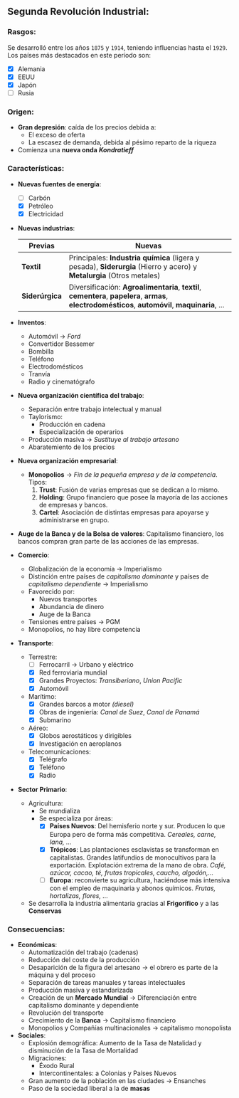 ## Segunda Revolución Industrial:  
### Rasgos:  
Se desarrolló entre los años `1875` y `1914`, teniendo influencias hasta el `1929`.  
Los países más destacados en este período son:  
  - [x] Alemania  
  - [x] EEUU  
  - [x] Japón  
  - [ ] Rusia  

### Origen:  
  * **Gran depresión**: caída de los precios debida a:  
    * El exceso de oferta  
    * La escasez de demanda, debida al pésimo reparto de la riqueza  
  * Comienza una **nueva onda** ***Kondratieff***  

### Características:  
  * **Nuevas fuentes de energía**:  
    - [ ] Carbón
    - [x] Petróleo
    - [x] Electricidad
  * **Nuevas industrias**:  
  
    Previas | Nuevas
    --- | ---
    **Textil** | Principales: **Industria química** (ligera y pesada), **Siderurgia** (Hierro y acero) y **Metalurgia** (Otros metales)
    **Siderúrgica** | Diversificación: **Agroalimentaria**, **textil**, **cementera**, **papelera**, **armas**, **electrodomésticos**, **automóvil**, **maquinaria**, ...
  * **Inventos**:  
    * Automóvil → *Ford*  
    * Convertidor Bessemer  
    * Bombilla  
    * Teléfono  
    * Electrodomésticos  
    * Tranvía  
    * Radio y cinematógrafo  
  * **Nueva organización científica del trabajo**:  
    * Separación entre trabajo intelectual y manual  
    * Taylorismo:  
      * Producción en cadena  
      * Especialización de operarios  
    * Producción masiva → *Sustituye al trabajo artesano*  
    * Abaratemiento de los precios  
  * **Nueva organización empresarial**:  
    * **Monopolios** → *Fin de la pequeña empresa y de la competencia*. Tipos:  
      1.  **Trust**: Fusión de varias empresas que se dedican a lo mismo.  
      2.  **Holding**: Grupo financiero que posee la mayoría de las acciones de empresas y bancos.  
      3.  **Cartel**: Asociación de distintas empresas para apoyarse y administrarse en grupo.  
  * **Auge de la Banca y de la Bolsa de valores**: Capitalismo financiero, los bancos compran gran parte de las acciones de las empresas.  
  * **Comercio**:
    * Globalización de la economía → Imperialismo  
    * Distinción entre países de *capitalismo dominante* y países de *capitalismo dependiente* → Imperialismo
    * Favorecido por:  
      * Nuevos transportes  
      * Abundancia de dinero  
      * Auge de la Banca  
    * Tensiones entre países → PGM  
    * Monopolios, no hay libre competencia  
  * **Transporte**:  
    * Terrestre:  
      - [ ] Ferrocarril → Urbano y eléctrico  
      - [x] Red ferroviaria mundial  
      - [x] Grandes Proyectos: *Transiberiano*, *Union Pacific*  
      - [x] Automóvil
    * Marítimo:  
      - [x] Grandes barcos a motor *(diesel)*  
      - [x] Obras de ingeniería: *Canal de Suez*, *Canal de Panamá*  
      - [x] Submarino
    * Aéreo:
      - [x] Globos aerostáticos y dirigibles  
      - [x] Investigación en aeroplanos  
    * Telecomunicaciones:  
      - [x] Telégrafo  
      - [x] Teléfono  
      - [x] Radio
  * **Sector Primario**:
    * Agricultura:
      * Se mundializa
      * Se especializa por áreas:
        - [x] **Países Nuevos**: Del hemisferio norte y sur. Producen lo que Europa pero de forma más competitiva. *Cereales, carne, lana, ...*  
        - [x] **Trópicos**: Las plantaciones esclavistas se transforman en capitalistas. Grandes latifundios de monocultivos para la exportación. Explotación extrema de la mano de obra. *Café, azúcar, cacao, té, frutas tropicales, caucho, algodón,...*  
        - [ ] **Europa**: reconvierte su agricultura, haciéndose más intensiva con el empleo de maquinaria y abonos químicos. *Frutas, hortalizas, flores, ...*  
     * Se desarrolla la industria alimentaria gracias al **Frigorífico** y a las **Conservas**  

### Consecuencias:  
  * **Económicas**:  
    * Automatización del trabajo (cadenas)  
    * Reducción del coste de la producción  
    * Desaparición de la figura del artesano → el obrero es parte de la máquina y del proceso  
    * Separación de tareas manuales y tareas intelectuales  
    * Producción masiva y estandarizada  
    * Creación de un **Mercado Mundial** → Diferenciación entre capitalismo dominante y dependiente  
    * Revolución del transporte  
    * Crecimiento de la **Banca** → Capitalismo financiero  
    * Monopolios y Compañías multinacionales → capitalismo monopolista  
  * **Sociales**:  
    * Explosión demográfica: Aumento de la Tasa de Natalidad y disminución de la Tasa de Mortalidad  
    * Migraciones:  
      * Éxodo Rural  
      * Intercontinentales: a Colonias y Países Nuevos  
    * Gran aumento de la población en las ciudades → Ensanches  
    * Paso de la sociedad liberal a la de **masas**  
